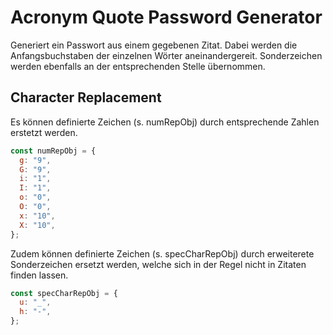 # Acronym Quote Password Generator

Generiert ein Passwort aus einem gegebenen Zitat.
Dabei werden die Anfangsbuchstaben der einzelnen Wörter aneinandergereit.
Sonderzeichen werden ebenfalls an der entsprechenden Stelle übernommen.

## Character Replacement

Es können definierte Zeichen (s. numRepObj) durch entsprechende Zahlen erstetzt werden.

```javascript
const numRepObj = {
  g: "9",
  G: "9",
  i: "1",
  I: "1",
  o: "0",
  O: "0",
  x: "10",
  X: "10",
};
```

Zudem können definierte Zeichen (s. specCharRepObj) durch erweiterete Sonderzeichen ersetzt
werden, welche sich in der Regel nicht in Zitaten finden lassen.

```javascript
const specCharRepObj = {
  u: "_",
  h: "-",
};
```
